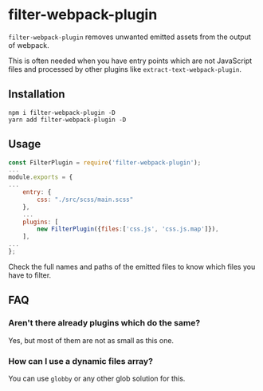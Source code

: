 # filter-webpack-plugin

`filter-webpack-plugin` removes unwanted emitted assets from the output of webpack.  

This is often needed when you have entry points which are not JavaScript files and processed by other plugins like `extract-text-webpack-plugin`.

## Installation

`npm i filter-webpack-plugin -D`  
`yarn add filter-webpack-plugin -D`

## Usage

```js
const FilterPlugin = require('filter-webpack-plugin');
...
module.exports = {
... 
    entry: {
	    css: "./src/scss/main.scss"
    },
    ...
    plugins: [
        new FilterPlugin({files:['css.js', 'css.js.map']}),
    ],
...
};
```

Check the full names and paths of the emitted files to know which files you have to filter.

## FAQ

### Aren't there already plugins which do the same?
Yes, but most of them are not as small as this one.

### How can I use a dynamic files array?
You can use `globby` or any other glob solution for this.